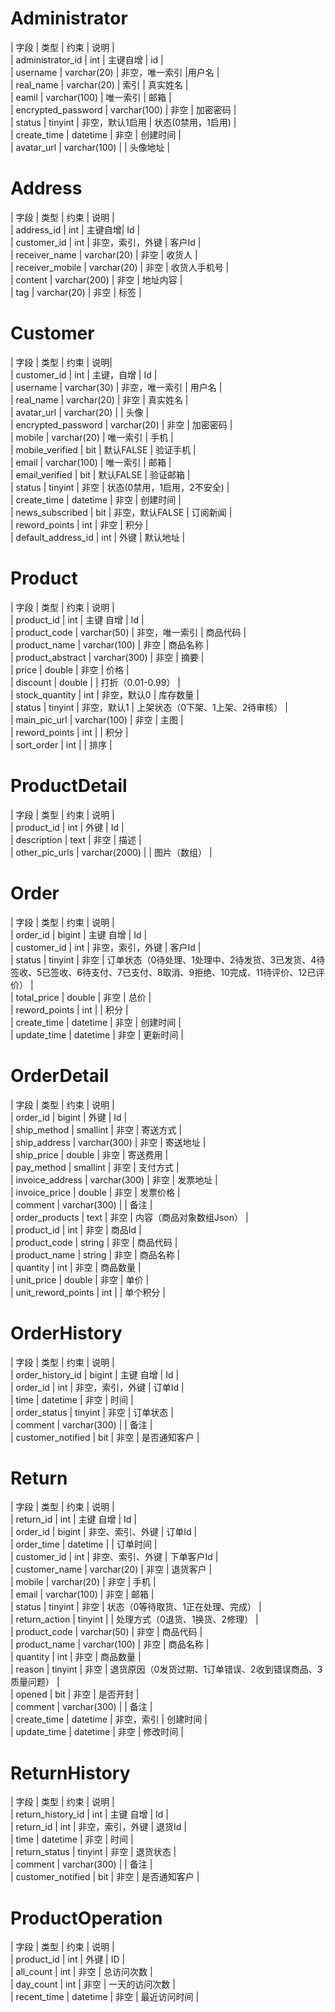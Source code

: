 # Administrator
| 字段 | 类型 | 约束 | 说明  |  
| administrator_id | int | 主键自增 | id  |  
| username | varchar(20) | 非空，唯一索引 |用户名  |  
| real_name | varchar(20) | 索引 | 真实姓名  |  
| eamil | varchar(100) | 唯一索引 | 邮箱  |  
| encrypted_password | varchar(100) | 非空 | 加密密码  |  
| status | tinyint | 非空，默认1启用 | 状态(0禁用，1启用)  |  
| create_time | datetime | 非空 | 创建时间  |  
| avatar_url | varchar(100) | | 头像地址  |  

# Address
| 字段 | 类型 | 约束 | 说明  |  
| address_id | int | 主键自增| Id  |  
| customer_id | int | 非空，索引，外键 | 客户Id  |  
| receiver_name | varchar(20) | 非空 | 收货人  |  
| receiver_mobile | varchar(20) | 非空 | 收货人手机号   |  
| content | varchar(200) | 非空 |  地址内容  |  
| tag | varchar(20) | 非空 | 标签  |  

# Customer
| 字段 | 类型 | 约束 | 说明|  
| customer_id | int | 主键，自增 | Id  |  
| username | varchar(30) | 非空，唯一索引 | 用户名  |  
| real_name | varchar(20) | 非空 | 真实姓名  |  
| avatar_url | varchar(20) |  | 头像  |  
| encrypted_password | varchar(20) | 非空 | 加密密码  |  
| mobile | varchar(20) | 唯一索引 | 手机  |  
| mobile_verified | bit | 默认FALSE | 验证手机  |  
| email | varchar(100) | 唯一索引 | 邮箱  |  
| email_verified | bit | 默认FALSE | 验证邮箱  |  
| status | tinyint | 非空 | 状态(0禁用，1启用，2不安全)  |  
| create_time | datetime | 非空 | 创建时间  |  
| news_subscribed | bit | 非空，默认FALSE | 订阅新闻  |  
| reword_points | int | 非空 | 积分  |  
| default_address_id | int | 外键 | 默认地址   |  

# Product
| 字段 | 类型 | 约束 | 说明  |  
| product_id | int | 主键 自增 | Id  |  
| product_code | varchar(50) | 非空，唯一索引 | 商品代码  |  
| product_name | varchar(100) | 非空 | 商品名称  |  
| product_abstract | varchar(300) | 非空 | 摘要  |  
| price | double | 非空 | 价格  |  
| discount | double |  | 打折（0.01-0.99）  |  
| stock_quantity | int | 非空，默认0 | 库存数量  |  
| status | tinyint | 非空，默认1 | 上架状态（0下架、1上架、2待审核）  |  
| main_pic_url | varchar(100) | 非空 | 主图  |  
| reword_points | int |  | 积分  |  
| sort_order | int |  | 排序  |  

# ProductDetail
| 字段 | 类型 | 约束 | 说明  |  
| product_id | int | 外键 | Id  |  
| description | text | 非空 | 描述  |  
| other_pic_urls | varchar(2000) |  | 图片（数组）  |  
# Order
| 字段  | 类型  | 约束  |  说明 |  
| order_id  | bigint  | 主键 自增 | Id  |  
| customer_id | int  | 非空，索引，外键 | 客户Id  |  
| status | tinyint  | 非空 | 订单状态（0待处理、1处理中、2待发货、3已发货、4待签收、5已签收、6待支付、7已支付、8取消、9拒绝、10完成、11待评价、12已评价）  |  
| total_price  | double  | 非空 | 总价  |  
| reword_points  | int  |  | 积分  |  
| create_time  | datetime  | 非空  | 创建时间  |  
| update_time  | datetime  | 非空 | 更新时间 |  

# OrderDetail
| 字段  | 类型  | 约束  |  说明 |  
| order_id  | bigint  | 外键 | Id  |  
| ship_method  | smallint  | 非空 | 寄送方式  |  
| ship_address  | varchar(300)  | 非空  | 寄送地址  |  
| ship_price  | double  | 非空 | 寄送费用  |  
| pay_method | smallint  | 非空 | 支付方式  |  
| invoice_address | varchar(300)  | 非空 | 发票地址  |  
| invoice_price  | double  | 非空 | 发票价格  |  
| comment | varchar(300)  |  | 备注  |  
| order_products  | text  | 非空 | 内容（商品对象数组Json）  |  
| product_id  | int  | 非空 | 商品Id  |  
| product_code  | string  | 非空 | 商品代码  |  
| product_name  | string  | 非空 | 商品名称  |  
| quantity  | int  | 非空 | 商品数量  |  
| unit_price  | double  | 非空 | 单价  |  
| unit_reword_points  | int  |  | 单个积分  |  

# OrderHistory
| 字段  | 类型  | 约束  |  说明 |  
| order_history_id  | bigint  | 主键 自增 | Id  |  
| order_id | int  | 非空，索引，外键 | 订单Id  |  
| time | datetime  | 非空 | 时间  |  
| order_status  | tinyint  | 非空 | 订单状态  |  
| comment  | varchar(300)  |  | 备注  |  
| customer_notified  | bit  | 非空  | 是否通知客户  |  

# Return
| 字段  | 类型  | 约束  |  说明 |  
| return_id  | int  | 主键 自增 | Id  |  
| order_id | bigint  | 非空、索引、外键 | 订单Id  |  
| order_time | datetime  |  | 订单时间  |  
| customer_id  | int  | 非空、索引、外键 | 下单客户Id  |  
| customer_name  | varchar(20)  | 非空 | 退货客户  |  
| mobile  | varchar(20)  | 非空 | 手机  |  
| email  | varchar(100)  | 非空  | 邮箱  |  
| status  | tinyint  | 非空 | 状态（0等待取货、1正在处理、完成）  |  
| return_action | tinyint  |  | 处理方式（0退货、1换货、2修理）  |  
| product_code  | varchar(50)  | 非空 | 商品代码  |  
| product_name  | varchar(100)  | 非空 | 商品名称  |  
| quantity  | int  | 非空 | 商品数量  |  
| reason  | tinyint  | 非空 | 退货原因（0发货过期、1订单错误、2收到错误商品、3质量问题）  |  
| opened  | bit  | 非空 | 是否开封  |  
| comment  | varchar(300)  |  | 备注  |  
| create_time  | datetime  | 非空，索引 | 创建时间  |  
| update_time  | datetime  | 非空 | 修改时间  |  

# ReturnHistory
| 字段  | 类型  | 约束  |  说明 |  
| return_history_id  | int  | 主键 自增 | Id  |  
| return_id | int  | 非空，索引，外键 | 退货Id  |  
| time | datetime  | 非空 | 时间  |  
| return_status  | tinyint  | 非空 | 退货状态  |  
| comment  | varchar(300)  |  | 备注  |  
| customer_notified  | bit  | 非空  | 是否通知客户  |

# ProductOperation
| 字段  | 类型  | 约束  |  说明 |  
| product_id | int | 外键 | ID |  
| all_count | int | 非空 | 总访问次数 |  
| day_count | int | 非空 | 一天的访问次数 |  
| recent_time | datetime | 非空 | 最近访问时间 |  
